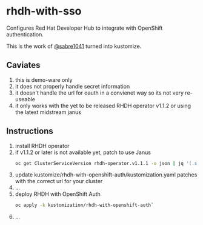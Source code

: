 # rhdh-with-sso

Configures Red Hat Developer Hub to integrate with OpenShift authentication.

This is the work of [@sabre1041](https://github.com/sabre1041) turned into kustomize.

## Caviates

1. this is demo-ware only
2. it does not properly handle secret information
3. it doesn't handle the url for oauth in a convienet way so its not very re-useable
4. it only works with the yet to be released RHDH operator v1.1.2 or using the latest midstream janus

## Instructions

1. install RHDH operator
2. if v1.1.2 or later is not available yet, patch to use Janus
   ```sh
   oc get ClusterServiceVersion rhdh-operator.v1.1.1 -o json | jq '(.spec.install.spec.deployments[] | select(.name == "rhdh-operator").spec.template.spec.containers[] | select(.name == "manager")).image = "quay.io/janus-idp/operator:latest"' | oc apply -f -
   ```
3. update kustomize/rhdh-with-openshift-auth/kustomization.yaml patches with the correct url for your cluster
4. ...
5. deploy RHDH with OpenShift Auth
   ```sh
   oc apply -k kustomization/rhdh-with-openshift-auth`
   ```
6. ...
